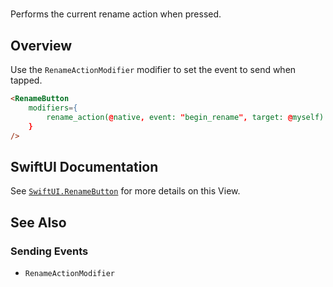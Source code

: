 # <RenameButton>

Performs the current rename action when pressed.

## Overview

Use the ``RenameActionModifier`` modifier to set the event to send when tapped.

```html
<RenameButton
    modifiers={
        rename_action(@native, event: "begin_rename", target: @myself)
    }
/>
```

## SwiftUI Documentation
See [`SwiftUI.RenameButton`](https://developer.apple.com/documentation/swiftui/RenameButton) for more details on this View.

## See Also
### Sending Events
* ``RenameActionModifier``
